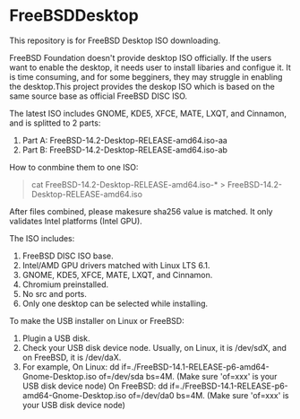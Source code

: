 # FreeBSDDesktop
This repository is for FreeBSD Desktop ISO downloading.

FreeBSD Foundation doesn't provide desktop ISO officially. If the users want to enable the desktop, it needs user to install libaries and configue it. It is time consuming, and for some begginers, they may struggle in enabling the desktop.This project provides the deskop ISO which is based on the same source base as official FreeBSD DISC ISO.

The latest ISO includes GNOME, KDE5, XFCE, MATE, LXQT, and Cinnamon, and is splitted to 2 parts:
  1. Part A: FreeBSD-14.2-Desktop-RELEASE-amd64.iso-aa
  2. Part B: FreeBSD-14.2-Desktop-RELEASE-amd64.iso-ab
   
How to conmbine them to one ISO:
> cat FreeBSD-14.2-Desktop-RELEASE-amd64.iso-* > FreeBSD-14.2-Desktop-RELEASE-amd64.iso

After files combined, please makesure sha256 value is matched. It only validates Intel platforms (Intel GPU).

The ISO includes:
  1. FreeBSD DISC ISO base.
  2. Intel/AMD GPU drivers matched with Linux LTS 6.1.
  3. GNOME, KDE5, XFCE, MATE, LXQT, and Cinnamon.
  4. Chromium preinstalled.
  5. No src and ports.
  6. Only one desktop can be selected while installing.
     
To make the USB installer on Linux or FreeBSD:
  1. Plugin a USB disk.
  2. Check your USB disk device node. Usually, on Linux, it is /dev/sdX, and on FreeBSD, it is /dev/daX.
  3. For example,
   On Linux: dd if=./FreeBSD-14.1-RELEASE-p6-amd64-Gnome-Desktop.iso of=/dev/sda bs=4M. (Make sure 'of=xxx' is your USB disk device node)
   On FreeBSD: dd if=./FreeBSD-14.1-RELEASE-p6-amd64-Gnome-Desktop.iso of=/dev/da0 bs=4M. (Make sure 'of=xxx' is your USB disk device node)


